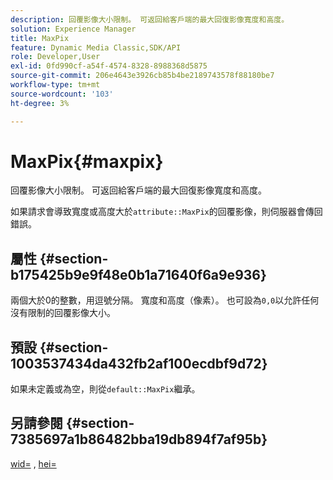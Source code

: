 ```yaml
---
description: 回覆影像大小限制。 可返回給客戶端的最大回復影像寬度和高度。
solution: Experience Manager
title: MaxPix
feature: Dynamic Media Classic,SDK/API
role: Developer,User
exl-id: 0fd990cf-a54f-4574-8328-8988368d5875
source-git-commit: 206e4643e3926cb85b4be2189743578f88180be7
workflow-type: tm+mt
source-wordcount: '103'
ht-degree: 3%

---
```


# MaxPix{#maxpix}

回覆影像大小限制。 可返回給客戶端的最大回復影像寬度和高度。

如果請求會導致寬度或高度大於`attribute::MaxPix`的回覆影像，則伺服器會傳回錯誤。

## 屬性 {#section-b175425b9e9f48e0b1a71640f6a9e936}

兩個大於0的整數，用逗號分隔。 寬度和高度（像素）。 也可設為`0,0`以允許任何沒有限制的回覆影像大小。

## 預設 {#section-1003537434da432fb2af100ecdbf9d72}

如果未定義或為空，則從`default::MaxPix`繼承。

## 另請參閱 {#section-7385697a1b86482bba19db894f7af95b}

[wid=](../../../../../is-api/http-ref/image-serving-api-ref/c-http-protocol-reference/c-command-reference/r-is-http-wid.md#reference-bfeadcb67bf4485f851eb21345527e47) ,  [hei=](../../../../../is-api/http-ref/image-serving-api-ref/c-http-protocol-reference/c-command-reference/r-is-http-hei.md#reference-6d6f556ccc0e4b98a815e8a5c1944a96)
